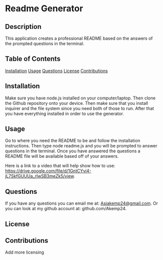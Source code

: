   # Readme Generator

  ## Description
  This application creates a professional README based on the answers of the prompted questions in the terminal.

  ## Table of Contents
  [Installation](#installation)
  [Usage](#usage)
  [Questions](#questions)
  [License](#license)
  [Contributions](#contributions)

  ## Installation
  Make sure you have node.js installed on your computer/laptop. Then clone the Github repository onto your device. Then make sure that you install inquirer and the file system since you need both of those to run. After that you have everything installed in order to use the generator.

  ## Usage
  Go to where you need the README to be and follow the installation instructions. Then type node readme.js and you will be prompted to answer questions in the terminal. Once you have answered the questions a README file will be available based off of your answers.

  Here is a link to a video that will help show how to use: https://drive.google.com/file/d/1GntCYvi4-jL7SkfGUUUa_rIwSB3meZk5/view.

  ## Questions
  If you have any questions you can email me at: Asiakemp24@gmail.com.
  Or you can look at my github account at: github.com/Akemp24.

  ## License

  ## Contributions
  Add more licensing

